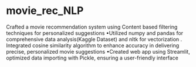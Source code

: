 # movie_rec_NLP
Crafted a movie recommendation system using Content based filtering techniques for personalized suggestions
•Utilized numpy and pandas for comprehensive data analysis(Kaggle Dataset) and nltk for vectorization . Integrated
cosine similarity algorithm to enhance accuracy in delivering precise, personalized movie suggestions
•Created web app using Streamlit, optimized data importing with Pickle, ensuring a user-friendly interface
